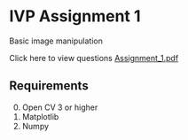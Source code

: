 # IVP Assignment 1

Basic image manipulation

Click here to view questions [Assignment_1.pdf](Assignment1.pdf)

## Requirements

0. Open CV 3 or higher
0. Matplotlib
0. Numpy


